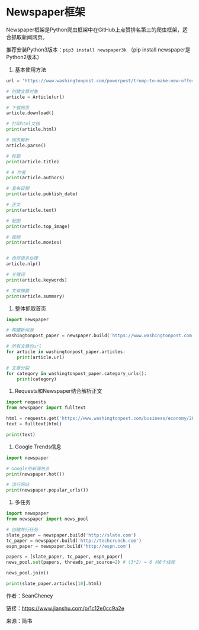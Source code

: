 # Newspaper框架

Newspaper框架是Python爬虫框架中在GitHub上点赞排名第三的爬虫框架，适合抓取新闻网页。

推荐安装Python3版本：`pip3 install newspaper3k` （pip install newspaper是Python2版本）



1. 基本使用方法

```python
url = 'https://www.washingtonpost.com/powerpost/trump-to-make-new-offer-to-democrats-as-government-shutdown-drags-on/2019/01/19/2cde029e-1bf3-11e9-9ebf-c5fed1b7a081_story.html?utm_term=.4db5c2055c6d'

# 创建文章对象
article = Article(url)

# 下载网页
article.download()

# 打印html文档
print(article.html)

# 网页解析
article.parse()

# 标题
print(article.title)

# # 作者
print(article.authors)

# 发布日期
print(article.publish_date)

# 正文
print(article.text)

# 配图
print(article.top_image)

# 视频
print(article.movies)


# 自然语言处理
article.nlp()

# 关键词
print(article.keywords)

# 文章摘要
print(article.summary)
```

1. 整体抓取首页

```python
import newspaper

# 构建新闻源
washingtonpost_paper = newspaper.build('https://www.washingtonpost.com')

# 所有文章的url
for article in washingtonpost_paper.articles:
    print(article.url)

# 文章分裂
for category in washingtonpost_paper.category_urls():
    print(category)
```

1. Requests和Newspaper结合解析正文

```python
import requests
from newspaper import fulltext

html = requests.get('https://www.washingtonpost.com/business/economy/2019/01/17/19662748-1a84-11e9-9ebf-c5fed1b7a081_story.html?utm_term=.26198c91916f').text
text = fulltext(html)

print(text)
```

1. Google Trends信息

```python
import newspaper

# Google的新闻热点
print(newspaper.hot())

# 流行网站
print(newspaper.popular_urls())
```

1. 多任务

```python
import newspaper
from newspaper import news_pool

# 创建并行任务
slate_paper = newspaper.build('http://slate.com')
tc_paper = newspaper.build('http://techcrunch.com')
espn_paper = newspaper.build('http://espn.com')

papers = [slate_paper, tc_paper, espn_paper]
news_pool.set(papers, threads_per_source=2) # (3*2) = 6 共6个线程

news_pool.join()

print(slate_paper.articles[10].html)
```

作者：SeanCheney

链接：https://www.jianshu.com/p/1c12e0cc9a2e

来源：简书